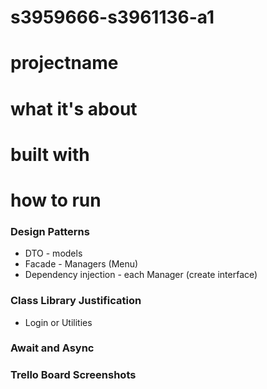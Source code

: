 # s3959666-s3961136-a1

# projectname

# what it's about

# built with

# how to run

### Design Patterns

- DTO - models
- Facade - Managers (Menu)
- Dependency injection - each Manager (create interface)

### Class Library Justification

- Login or Utilities

### Await and Async

### Trello Board Screenshots
